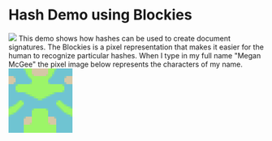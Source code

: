 # Hash Demo using Blockies
<img src='./blockies.png'>
This demo shows how hashes can be used to create document signatures. The Blockies is a pixel representation that makes it easier for the human to recognize particular hashes.
When I type in my full name "Megan McGee" the pixel image below represents the characters of my name.
<img src='./blockies_megan.png'>

